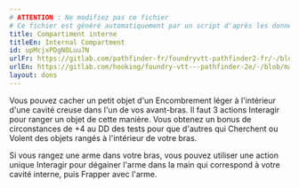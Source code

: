 ```yaml
---
# ATTENTION : Ne modifiez pas ce fichier
# Ce fichier est généré automatiquement par un script d'après les données du module Foundry VTT officiel et de sa traduction
title: Compartiment interne
titleEn: Internal Compartment
id: upMcjxPDgNOLuu7N
urlFr: https://gitlab.com/pathfinder-fr/foundryvtt-pathfinder2-fr/-/blob/master/data/feats/upMcjxPDgNOLuu7N.htm
urlEn: https://gitlab.com/hooking/foundry-vtt---pathfinder-2e/-/blob/master/packs/data/feats.db/internal-compartment.json
layout: dons
---
```

Vous pouvez cacher un petit objet d'un Encombrement léger à l'intérieur d'une cavité creuse dans l'un de vos avant-bras. Il faut 3 actions Interagir pour ranger un objet de cette manière. Vous obtenez un bonus de circonstances de +4 au DD des tests pour que d'autres qui Cherchent ou Volent des objets rangés à l'intérieur de votre bras.

Si vous rangez une arme dans votre bras, vous pouvez utiliser une action unique Interagir pour dégainer l'arme dans la main qui correspond à votre cavité interne, puis Frapper avec l'arme.
